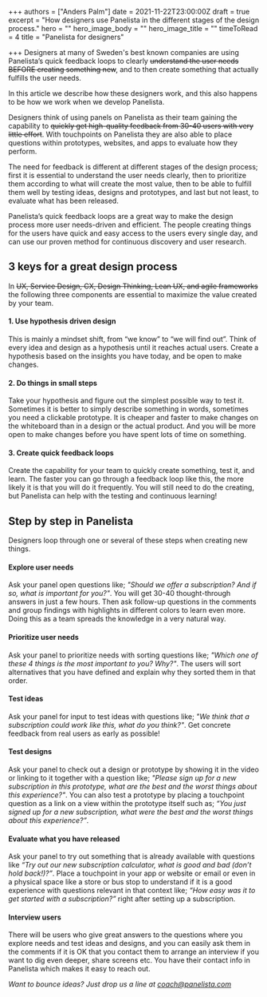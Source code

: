 +++
authors = ["Anders Palm"]
date = 2021-11-22T23:00:00Z
draft = true
excerpt = "How designers use Panelista in the different stages of the design process."
hero = ""
hero_image_body = ""
hero_image_title = ""
timeToRead = 4
title = "Panelista for designers"

+++
Designers at many of Sweden's best known companies are using Panelista’s quick feedback loops to clearly ~~understand the user needs BEFORE creating something new~~, and to then create something that actually fulfills the user needs. 

In this article we describe how these designers work, and this also happens to be how we work when we develop Panelista.

Designers think of using panels on Panelista as their team gaining the capability to ~~quickly get high-quality feedback from 30-40 users with very little effort~~. With touchpoints on Panelista they are also able to place questions within prototypes, websites, and apps to evaluate how they perform. 

The need for feedback is different at different stages of the design process; first it is essential to understand the user needs clearly, then to prioritize them according to what will create the most value, then to be able to fulfill them well by testing ideas, designs and prototypes, and last but not least, to evaluate what has been released.

Panelista’s quick feedback loops are a great way to make the design process more user needs-driven and efficient. The people creating things for the users have quick and easy access to the users every single day, and can use our proven method for continuous discovery and user research.

## 3 keys for a great design process
In ~~UX, Service Design, CX, Design Thinking, Lean UX, and agile frameworks~~ the following three components are essential to maximize the value created by your team.

#### 1. Use hypothesis driven design
This is mainly a mindset shift, from “we know” to “we will find out”. Think of every idea and design as a hypothesis until it reaches actual users. Create a hypothesis based on the insights you have today, and be open to make changes.

#### 2. Do things in small steps
Take your hypothesis and figure out the simplest possible way to test it. Sometimes it is better to simply describe something in words, sometimes you need a clickable prototype. It is cheaper and faster to make changes on the whiteboard than in a design or the actual product. And you will be more open to make changes before you have spent lots of time on something.

#### 3. Create quick feedback loops
Create the capability for your team to quickly create something, test it, and learn. The faster you can go through a feedback loop like this, the more likely it is that you will do it frequently. You will still need to do the creating, but Panelista can help with the testing and continuous learning!

## Step by step in Panelista
Designers loop through one or several of these steps when creating new things.

#### Explore user needs
Ask your panel open questions like; *"Should we offer a subscription? And if so, what is important for you?"*. You will get 30-40 thought-through answers in just a few hours. Then ask follow-up questions in the comments and group findings with highlights in different colors to learn even more. Doing this as a team spreads the knowledge in a very natural way.

#### Prioritize user needs
Ask your panel to prioritize needs with sorting questions like; *"Which one of these 4 things is the most important to you? Why?"*. The users will sort alternatives that you have defined and explain why they sorted them in that order. 

#### Test ideas
Ask your panel for input to test ideas with questions like; *"We think that a subscription could work like this, what do you think?"*. Get concrete feedback from real users as early as possible!

#### Test designs
Ask your panel to check out a design or prototype by showing it in the video or linking to it together with a question like; *"Please sign up for a new subscription in this prototype, what are the best and the worst things about this experience?"*. You can also test a prototype by placing a touchpoint question as a link on a view within the prototype itself such as; *“You just signed up for a new subscription, what were the best and the worst things about this experience?”*.

#### Evaluate what you have released
Ask your panel to try out something that is already available with questions like *“Try out our new subscription calculator, what is good and bad (don’t hold back!)?”*. Place a touchpoint in your app or website or email or even in a physical space like a store or bus stop to understand if it is a good experience with questions relevant in that context like; *“How easy was it to get started with a subscription?”* right after setting up a subscription.

#### Interview users
There will be users who give great answers to the questions where you explore needs and test ideas and designs, and you can easily ask them in the comments if it is OK that you contact them to arrange an interview if you want to dig even deeper, share screens etc. You have their contact info in Panelista which makes it easy to reach out.

*Want to bounce ideas? Just drop us a line at coach@panelista.com*